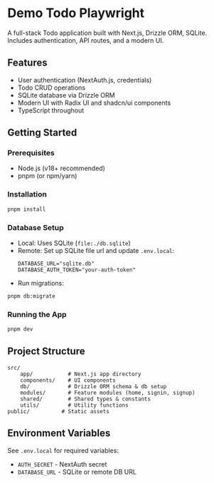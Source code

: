 # Demo Todo Playwright

A full-stack Todo application built with Next.js, Drizzle ORM, SQLite. Includes authentication, API routes, and a modern UI.

## Features
- User authentication (NextAuth.js, credentials)
- Todo CRUD operations
- SQLite database via Drizzle ORM
- Modern UI with Radix UI and shadcn/ui components
- TypeScript throughout

## Getting Started

### Prerequisites
- Node.js (v18+ recommended)
- pnpm (or npm/yarn)

### Installation
```bash
pnpm install
```

### Database Setup
- Local: Uses SQLite (`file:./db.sqlite`)
- Remote: Set up SQLite file url and update `.env.local`:
	```env
    DATABASE_URL="sqlite.db"
	DATABASE_AUTH_TOKEN="your-auth-token"
	```
- Run migrations:
```bash
pnpm db:migrate
```

### Running the App
```bash
pnpm dev
```

## Project Structure
```
src/
	app/           # Next.js app directory
	components/    # UI components
	db/            # Drizzle ORM schema & db setup
	modules/       # Feature modules (home, signin, signup)
	shared/        # Shared types & constants
	utils/         # Utility functions
public/          # Static assets
```

## Environment Variables
See `.env.local` for required variables:
- `AUTH_SECRET` - NextAuth secret
- `DATABASE_URL` - SQLite or remote DB URL
